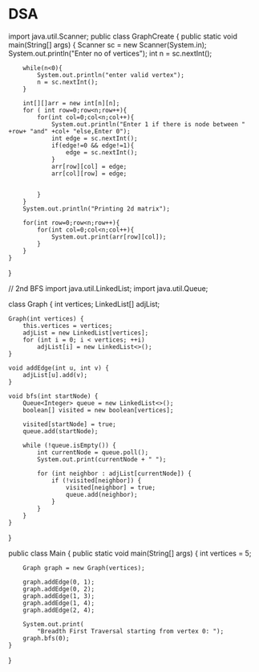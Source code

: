 # DSA
import java.util.Scanner;
public class GraphCreate {
    public static void main(String[] args) {
        Scanner sc = new Scanner(System.in);
        System.out.println("Enter no of vertices");
        int n = sc.nextInt();

        while(n<0){
            System.out.println("enter valid vertex");
            n = sc.nextInt();
        }

        int[][]arr = new int[n][n];
        for ( int row=0;row<n;row++){
            for(int col=0;col<n;col++){
                System.out.println("Enter 1 if there is node between " +row+ "and" +col+ "else,Enter 0");
                int edge = sc.nextInt();
                if(edge!=0 && edge!=1){
                    edge = sc.nextInt();
                }
                arr[row][col] = edge;
                arr[col][row] = edge;


            }
        }
        System.out.println("Printing 2d matrix");

        for(int row=0;row<n;row++){
            for(int col=0;col<n;col++){
                System.out.print(arr[row][col]);
            }
        }
    }
}











// 2nd BFS
import java.util.LinkedList;
import java.util.Queue;

class Graph {
    int vertices;
    LinkedList<Integer>[] adjList;

    Graph(int vertices) {
        this.vertices = vertices;
        adjList = new LinkedList[vertices];
        for (int i = 0; i < vertices; ++i)
            adjList[i] = new LinkedList<>();
    }
    
    void addEdge(int u, int v) {
        adjList[u].add(v);
    }

    void bfs(int startNode) {
        Queue<Integer> queue = new LinkedList<>();
        boolean[] visited = new boolean[vertices];

        visited[startNode] = true;
        queue.add(startNode);

        while (!queue.isEmpty()) {
            int currentNode = queue.poll();
            System.out.print(currentNode + " ");

            for (int neighbor : adjList[currentNode]) {
                if (!visited[neighbor]) {
                    visited[neighbor] = true;
                    queue.add(neighbor);
                }
            }
        }
    }
}

public class Main {
    public static void main(String[] args) {
        int vertices = 5;

        Graph graph = new Graph(vertices);

        graph.addEdge(0, 1);
        graph.addEdge(0, 2);
        graph.addEdge(1, 3);
        graph.addEdge(1, 4);
        graph.addEdge(2, 4);

        System.out.print(
            "Breadth First Traversal starting from vertex 0: ");
        graph.bfs(0);
    }
}

